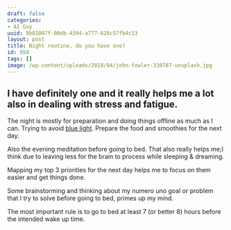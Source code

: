 ```yaml
---
draft: false
categories:
- AI Guy
uuid: 9b81007f-00db-4394-a777-628c57fb4c13
layout: post
title: Night routine, do you have one?
id: 950
tags: []
image: /wp-content/uploads/2018/04/john-fowler-330787-unsplash.jpg
---
```


## I have definitely&nbsp;one and it really helps me a lot also in dealing with stress and fatigue.

The night is mostly for preparation and doing things offline as much as I can. Trying to avoid&nbsp;[blue light](https://www.scientificamerican.com/article/q-a-why-is-blue-light-before-bedtime-bad-for-sleep/). Prepare the food and smoothies for the next day.

Also the evening meditation&nbsp;before going to bed. That also really helps me;I think due to leaving less for the brain to process while sleeping & dreaming.

Mapping my top 3 priorities for the next day helps me to focus on them easier and get things done.

Some brainstorming and thinking about my numero uno goal or problem that I try to solve before going to bed, primes up my mind.

The most important rule is to go to bed at least 7 (or better 8) hours before the intended wake up time. &nbsp; &nbsp;
